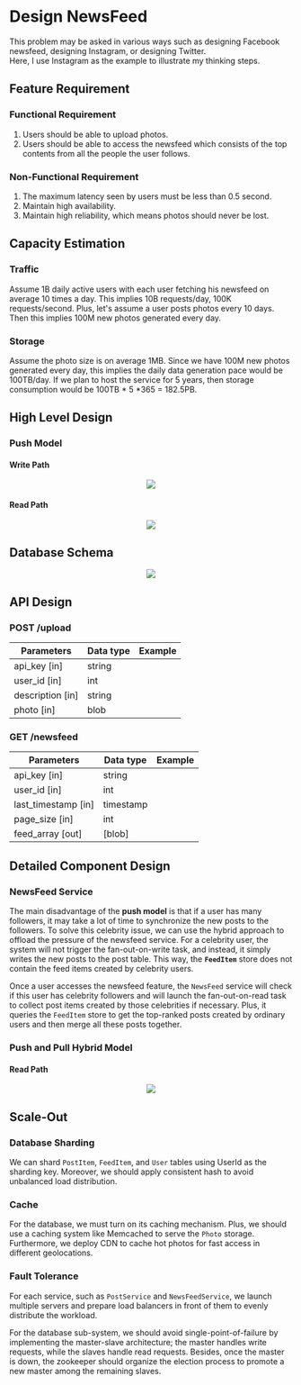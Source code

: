 # Design NewsFeed
This problem may be asked in various ways such as designing Facebook newsfeed, designing Instagram, or designing Twitter.  
Here, I use Instagram as the example to illustrate my thinking steps.


## Feature Requirement

### Functional Requirement
1. Users should be able to upload photos.
2. Users should be able to access the newsfeed which consists of the top contents from all the people the user follows.

### Non-Functional Requirement
1. The maximum latency seen by users must be less than 0.5 second.
2. Maintain high availability.
3. Maintain high reliability, which means photos should never be lost.


## Capacity Estimation

### Traffic
Assume 1B daily active users with each user fetching his newsfeed on average 10 times a day. This implies 10B requests/day, 100K requests/second. Plus, let's assume a user posts photos every 10 days. Then this implies 100M new photos generated every day. 

### Storage
Assume the photo size is on average 1MB. Since we have 100M new photos generated every day, this implies the daily data generation pace would be 100TB/day. If we plan to host the service for 5 years, then storage consumption would be 100TB * 5 *365 = 182.5PB.


## High Level Design

### Push Model

#### Write Path
<p align="center">
  <img src="https://github.com/ZSShen/HackingTechInterview/blob/main/SystemDesign/NewsFeed/photos/PushModelWrite.jpg"/>
</p>

#### Read Path
<p align="center">
  <img src="https://github.com/ZSShen/HackingTechInterview/blob/main/SystemDesign/NewsFeed/photos/PushModelRead.jpg"/>
</p>


## Database Schema
<p align="center">
  <img src="https://github.com/ZSShen/HackingTechInterview/blob/main/SystemDesign/NewsFeed/photos/PushModelSchema.jpg"/>
</p>


## API Design

### POST /upload
| Parameters       | Data type | Example |
|------------------|-----------|---------|
| api_key [in]     | string    |         |
| user_id [in]     | int       |         |
| description [in] | string    |         |
| photo [in]       | blob      |         |

### GET /newsfeed
| Parameters              | Data type | Example |
|-------------------------|-----------|---------|
| api_key [in]            | string    |         |
| user_id [in]            | int       |         |
| last_timestamp [in]     | timestamp |         |
| page_size [in]          | int       |         |
| feed_array [out]        | [blob]    |         |


## Detailed Component Design

### NewsFeed Service
The main disadvantage of the **push model** is that if a user has many followers, it may take a lot of time to synchronize the new posts to the followers. To solve this celebrity issue, we can use the hybrid approach to offload the pressure of the newsfeed service. For a celebrity user, the system will not trigger the fan-out-on-write task, and instead, it simply writes the new posts to the post table. This way, the **`FeedItem`** store does not contain the feed items created by celebrity users. 

Once a user accesses the newsfeed feature, the `NewsFeed` service will check if this user has celebrity followers and will launch the fan-out-on-read task to collect post items created by those celebrities if necessary. Plus, it queries the `FeedItem` store to get the top-ranked posts created by ordinary users and then merge all these posts together.


### Push and Pull Hybrid Model
#### Read Path
<p align="center">
  <img src="https://github.com/ZSShen/HackingTechInterview/blob/main/SystemDesign/NewsFeed/photos/HybridMode.jpg"/>
</p>

## Scale-Out

### Database Sharding
We can shard `PostItem`, `FeedItem`, and `User` tables using UserId as the sharding key. Moreover, we should apply consistent hash to avoid unbalanced load distribution.

### Cache
For the database, we must turn on its caching mechanism. Plus, we should use a caching system like Memcached to serve the `Photo` storage. Furthermore, we deploy CDN to cache hot photos for fast access in different geolocations. 

### Fault Tolerance
For each service, such as `PostService` and `NewsFeedService`, we launch multiple servers and prepare load balancers in front of them to evenly distribute the workload.

For the database sub-system, we should avoid single-point-of-failure by implementing the master-slave architecture; the master handles write requests, while the slaves handle read requests. Besides, once the master is down, the zookeeper should organize the election process to promote a new master among the remaining slaves.

